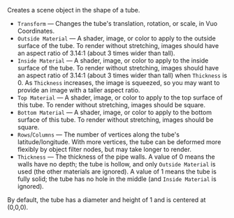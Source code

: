 Creates a scene object in the shape of a tube.

- `Transform` — Changes the tube's translation, rotation, or scale, in Vuo Coordinates.
- `Outside Material` — A shader, image, or color to apply to the outside surface of the tube.  To render without stretching, images should have an aspect ratio of 3.14:1 (about 3 times wider than tall).
- `Inside Material` — A shader, image, or color to apply to the inside surface of the tube.  To render without stretching, images should have an aspect ratio of 3.14:1 (about 3 times wider than tall) when `Thickness` is 0.  As `Thickness` increases, the image is squeezed, so you may want to provide an image with a taller aspect ratio.
- `Top Material` — A shader, image, or color to apply to the top surface of this tube.  To render without stretching, images should be square.
- `Bottom Material` — A shader, image, or color to apply to the bottom surface of this tube.  To render without stretching, images should be square.
- `Rows`/`Columns` — The number of vertices along the tube's latitude/longitude. With more vertices, the tube can be deformed more flexibly by object filter nodes, but may take longer to render.
- `Thickness` — The thickness of the pipe walls.  A value of 0 means the walls have no depth; the tube is hollow, and only `Outside Material` is used (the other materials are ignored).  A value of 1 means the tube is fully solid; the tube has no hole in the middle (and `Inside Material` is ignored).

By default, the tube has a diameter and height of 1 and is centered at (0,0,0).
